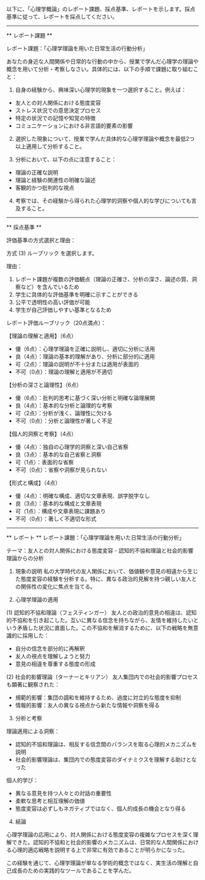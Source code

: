 以下に、「心理学概論」のレポート課題、採点基準、レポートを示します。採点基準に従って、レポートを採点してください。

---------------------------------------
** レポート課題 **

レポート課題：「心理学理論を用いた日常生活の行動分析」

あなたの身近な人間関係や日常的な行動の中から、授業で学んだ心理学の理論や概念を用いて分析・考察しなさい。具体的には、以下の手順で課題に取り組むこと：

1. 自身の経験から、興味深い心理学的現象を一つ選択すること。例えば：
- 友人との対人関係における態度変容
- ストレス状況での意思決定プロセス
- 特定の状況での記憶や知覚の特徴
- コミュニケーションにおける非言語的要素の影響

2. 選択した現象について、授業で学んだ具体的な心理学理論や概念を最低2つ以上適用して分析すること。

3. 分析において、以下の点に注意すること：
- 理論の正確な説明
- 理論と経験の関連性の明確な論述
- 客観的かつ批判的な視点

4. 考察では、その経験から得られた心理学的洞察や個人的な学びについても言及すること。

---------------------------------------
** 採点基準 **

評価基準の方式選択と理由：

方式 (3) ルーブリック を選択します。

理由：
1. レポート課題が複数の評価観点（理論の正確さ、分析の深さ、論述の質、洞察など）を含んでいるため
2. 学生に具体的な評価基準を明確に示すことができる
3. 公平で透明性の高い評価が可能
4. 学生が自己評価しやすい基準となるため

レポート評価ルーブリック（20点満点）：

【理論の理解と適用】（6点）
- 優（6点）：心理学理論を正確に説明し、適切に分析に活用
- 良（4点）：理論の基本的理解があり、分析に部分的に適用
- 可（2点）：理論の説明が不十分または適用が表面的
- 不可（0点）：理論の理解と適用が不適切

【分析の深さと論理性】（6点）
- 優（6点）：批判的思考に基づく深い分析と明確な論理展開
- 良（4点）：基本的な分析と論理的な考察
- 可（2点）：分析が浅く、論理性に欠ける
- 不可（0点）：分析と論理性が著しく不足

【個人的洞察と考察】（4点）
- 優（4点）：独自の心理学的洞察と深い自己省察
- 良（3点）：基本的な自己省察と洞察
- 可（1点）：表面的な省察
- 不可（0点）：省察や洞察が見られない

【形式と構成】（4点）
- 優（4点）：明確な構成、適切な文章表現、誤字脱字なし
- 良（3点）：基本的な構成と文章表現
- 可（1点）：構成や文章表現に課題あり
- 不可（0点）：著しく不適切な形式

---------------------------------------
** レポート **
レポート課題：「心理学理論を用いた日常生活の行動分析」

テーマ：友人との対人関係における態度変容 - 認知的不協和理論と社会的影響理論からの分析

1. 現象の説明
私の大学時代の友人関係において、価値観や意見の相違から生じた態度変容の経験を分析する。特に、異なる政治的見解を持つ親しい友人との関係性の変化に焦点を当てる。

2. 心理学理論の適用

(1) 認知的不協和理論（フェスティンガー）
友人との政治的意見の相違は、認知的不協和を引き起こした。互いに異なる信念を持ちながら、友情を維持したいという矛盾した状況に直面した。この不協和を解消するために、以下の戦略を無意識的に採用した：
- 自分の信念を部分的に再解釈
- 友人の視点を理解しようと努力
- 意見の相違を尊重する態度の形成

(2) 社会的影響理論（ターナーとキリアン）
友人集団内での社会的影響プロセスも顕著に観察された：
- 規範的影響：集団の調和を維持するため、過度に対立的な態度を抑制
- 情報的影響：友人の異なる視点から新たな情報や洞察を得る

3. 分析と考察

理論適用による洞察：
- 認知的不協和理論は、相反する信念間のバランスを取る心理的メカニズムを説明
- 社会的影響理論は、集団内での態度変容のダイナミクスを理解する助けとなった

個人的学び：
- 異なる意見を持つ人々との対話の重要性
- 柔軟な思考と相互理解の価値
- 態度変容は必ずしもネガティブではなく、個人的成長の機会となり得る

4. 結論

心理学理論の応用により、対人関係における態度変容の複雑なプロセスを深く理解できた。認知的不協和と社会的影響のメカニズムは、日常的な人間関係における心理的適応戦略を説明する上で非常に有効であることが明らかになった。

この経験を通じて、心理学理論が単なる学術的概念ではなく、実生活の理解と自己成長のための実践的なツールであることを学んだ。

